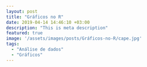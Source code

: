 ```yaml
---
layout: post
title: "Gráficos no R"
date: 2019-04-14 14:46:10 +03:00
description: "This is meta description"
featured: true
image: '/assets/images/posts/Gráficos-no-R/cape.jpg'
tags:
  - "Análise de dados"
  - "Gráficos"
---
```


